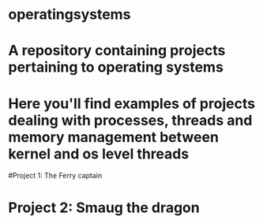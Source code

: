 # operatingsystems
# A repository containing projects pertaining to operating systems
# Here you'll find examples of projects dealing with processes, threads and memory management between kernel and os level threads

#Project 1: The Ferry captain







# Project 2: Smaug the dragon
